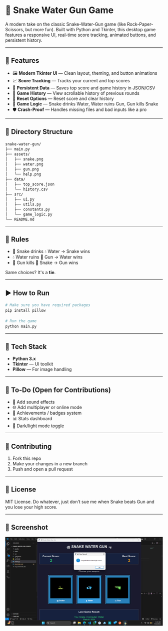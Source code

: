 # 🐍 Snake Water Gun Game

A modern take on the classic Snake-Water-Gun game (like Rock-Paper-Scissors, but more fun). Built with Python and Tkinter, this desktop game features a responsive UI, real-time score tracking, animated buttons, and persistent history.

---

## 🚀 Features

* 🖼️ **Modern Tkinter UI** — Clean layout, theming, and button animations
* 📈 **Score Tracking** — Tracks your current and top scores
* 💾 **Persistent Data** — Saves top score and game history in JSON/CSV
* 📜 **Game History** — View scrollable history of previous rounds
* 🔁 **Reset Options** — Reset score and clear history
* 🧠 **Game Logic** — Snake drinks Water, Water ruins Gun, Gun kills Snake
* 🛡️ **Crash-Proof** — Handles missing files and bad inputs like a pro

---

## 📁 Directory Structure

```
snake-water-gun/
├── main.py
├── assets/
│   ├── snake.png
│   ├── water.png
│   ├── gun.png
│   └── help.png
├── data/
│   ├── top_score.json
│   └── history.csv
├── src/
│   ├── ui.py
│   ├── utils.py
│   ├── constants.py
│   └── game_logic.py
└── README.md
```

---

## 🧠 Rules

* 🐍 Snake drinks 💧 Water → Snake wins
* 💧 Water ruins 🔫 Gun → Water wins
* 🔫 Gun kills 🐍 Snake → Gun wins

Same choices? It's a **tie**.

---

## ▶️ How to Run

```bash
# Make sure you have required packages
pip install pillow

# Run the game
python main.py
```

---

## 🔧 Tech Stack

* **Python 3.x**
* **Tkinter** — UI toolkit
* **Pillow** — For image handling

---

## 📌 To-Do (Open for Contributions)

* 🎯 Add sound effects
* 🌐 Add multiplayer or online mode
* 🏅 Achievements / badges system
* 📊 Stats dashboard
* 🌈 Dark/light mode toggle

---

## 🤝 Contributing

1. Fork this repo
2. Make your changes in a new branch
3. Push and open a pull request

---

## 📜 License

MIT License. Do whatever, just don’t sue me when Snake beats Gun and you lose your high score.

---

## 👀 Screenshot

![Game Screenshot](./assets/screenshot.png)